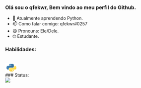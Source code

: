 ### Olá sou o qfekwr, Bem vindo ao meu perfil do Github.

- 🌱 Atualmente aprendendo Python.
- 📫 Como falar comigo: qfekwr#0257
- 😄 Pronouns: Ele/Dele.
- 🤓 Estudante.
### Habilidades:
 <div style="display: inline_block"><br>
  <img align="center" alt="_Python" height="30" width="40" src="https://raw.githubusercontent.com/devicons/devicon/master/icons/python/python-original.svg">
</div>
### Status:
 <div>
  <a href="https://github.com/qfekwr">
  <img height="180em" src="https://github-readme-stats.vercel.app/api/top-langs/?username=qfekwr&layout=compact&langs_count=7&theme=dark"/>
</div>
